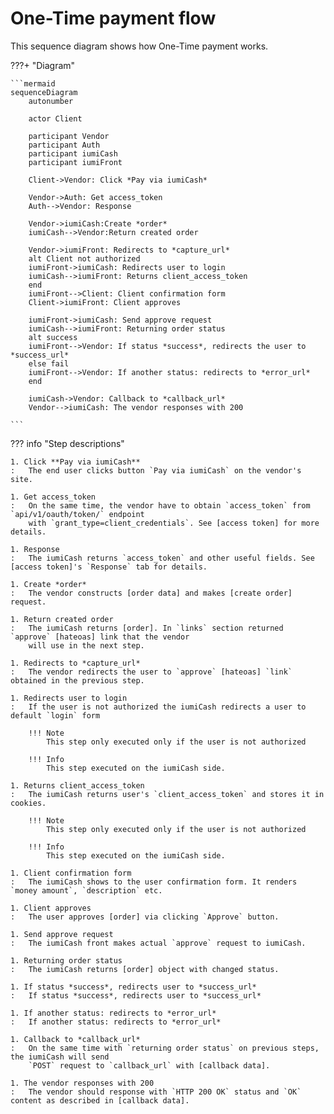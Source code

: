 # One-Time payment flow


This sequence diagram shows how One-Time payment works.

???+ "Diagram"

    ```mermaid
    sequenceDiagram
        autonumber

        actor Client

        participant Vendor
        participant Auth
        participant iumiCash
        participant iumiFront

        Client->Vendor: Click *Pay via iumiCash*

        Vendor->Auth: Get access_token
        Auth-->Vendor: Response

        Vendor->iumiCash:Create *order*
        iumiCash-->Vendor:Return created order

        Vendor->iumiFront: Redirects to *capture_url*
        alt Client not authorized
        iumiFront->iumiCash: Redirects user to login
        iumiCash-->iumiFront: Returns client_access_token
        end
        iumiFront-->Client: Client confirmation form
        Client->iumiFront: Client approves

        iumiFront->iumiCash: Send approve request
        iumiCash-->iumiFront: Returning order status
        alt success
        iumiFront-->Vendor: If status *success*, redirects the user to *success_url*
        else fail
        iumiFront-->Vendor: If another status: redirects to *error_url* 
        end

        iumiCash->Vendor: Callback to *callback_url*
        Vendor-->iumiCash: The vendor responses with 200

    ```

??? info "Step descriptions"

    1. Click **Pay via iumiCash**
    :   The end user clicks button `Pay via iumiCash` on the vendor's site.
    
    1. Get access_token
    :   On the same time, the vendor have to obtain `access_token` from `api/v1/oauth/token/` endpoint
        with `grant_type=client_credentials`. See [access token] for more details.
    
    1. Response
    :   The iumiCash returns `access_token` and other useful fields. See [access token]'s `Response` tab for details.
    
    1. Create *order*
    :   The vendor constructs [order data] and makes [create order] request.
    
    1. Return created order
    :   The iumiCash returns [order]. In `links` section returned `approve` [hateoas] link that the vendor
        will use in the next step.
    
    1. Redirects to *capture_url*
    :   The vendor redirects the user to `approve` [hateoas] `link` obtained in the previous step.
    
    1. Redirects user to login
    :   If the user is not authorized the iumiCash redirects a user to default `login` form

        !!! Note
            This step only executed only if the user is not authorized

        !!! Info
            This step executed on the iumiCash side.
    
    1. Returns client_access_token
    :   The iumiCash returns user's `client_access_token` and stores it in cookies.

        !!! Note
            This step only executed only if the user is not authorized
        
        !!! Info
            This step executed on the iumiCash side.
     
    1. Client confirmation form
    :   The iumiCash shows to the user confirmation form. It renders `money amount`, `description` etc.
    
    1. Client approves
    :   The user approves [order] via clicking `Approve` button.
    
    1. Send approve request
    :   The iumiCash front makes actual `approve` request to iumiCash.
    
    1. Returning order status
    :   The iumiCash returns [order] object with changed status.
    
    1. If status *success*, redirects user to *success_url*
    :   If status *success*, redirects user to *success_url*
    
    1. If another status: redirects to *error_url* 
    :   If another status: redirects to *error_url* 
    
    1. Callback to *callback_url*
    :   On the same time with `returning order status` on previous steps, the iumiCash will send
        `POST` request to `callback_url` with [callback data].
    
    1. The vendor responses with 200
    :   The vendor should response with `HTTP 200 OK` status and `OK` content as described in [callback data].
    

[access token]: /authentication/#client-credentials
[order data]: /orders/create_order/#request
[create order]: /orders/create_order/#create-order-api
[order]: /orders/create_order/#response
[hateoas]: /orders/create_order/#hateoas
[callback data]: /orders/create_order/#callback-data
